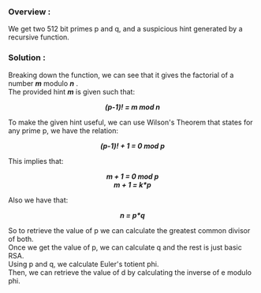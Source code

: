### Overview :
We get two 512 bit primes p and q, and a suspicious hint generated by a recursive function.
### Solution :
Breaking down the function, we can see that it gives the factorial of a number ***m*** modulo ***n*** .  <br>
The provided hint ***m*** is given such that:
<p align="center">
  <b>
    <i>
                                      (p-1)! = m mod n
  </i>
  </b>
</p>
To make the given hint useful, we can use Wilson's Theorem that states for any prime p, we have the relation:
<p align="center">
  <b>
    <i>
                                      (p-1)! + 1 = 0 mod p
  </i>
  </b>
</p>
This implies that:
<p align="center">
  <b>
    <i>
                                      m + 1 = 0 mod p <br>
                                      m + 1 = k*p
       </i>
          </b>
</p>
Also we have that:
    <p align="center">
  <b>
    <i>
                                      n = p*q
      </i>
     </b>
</p>
So to retrieve the value of p we can calculate the greatest common divisor of both.  <br>
Once we get the value of p, we can calculate q and the rest is just basic RSA.  <br>
Using p and q, we calculate Euler's totient phi.  <br>
Then, we can retrieve the value of d by calculating the inverse of e modulo phi.
